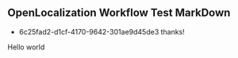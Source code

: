 ## OpenLocalization Workflow Test MarkDown
* 6c25fad2-d1cf-4170-9642-301ae9d45de3 
thanks!

Hello world